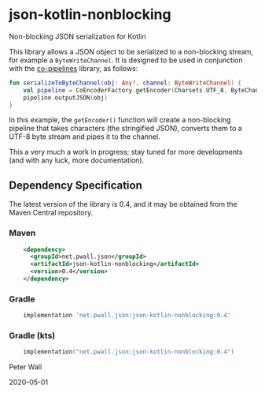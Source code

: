 # json-kotlin-nonblocking

Non-blocking JSON serialization for Kotlin

This library allows a JSON object to be serialized to a non-blocking stream, for example a `ByteWriteChannel`.
It is designed to be used in conjunction with the [co-pipelines](https://github.com/pwall567/co-pipelines.git) library,
as follows:
```kotlin
fun serializeToByteChannel(obj: Any?, channel: ByteWriteChannel) {
    val pipeline = CoEncoderFactory.getEncoder(Charsets.UTF_8, ByteChannelCoAcceptor(channel))
    pipeline.outputJSON(obj)
}
```
In this example, the `getEncoder()` function will create a non-blocking pipeline that takes characters (the stringified
JSON), converts them to a UTF-8 byte stream and pipes it to the channel.

This a very much a work in progress; stay tuned for more developments (and with any luck, more documentation).

## Dependency Specification

The latest version of the library is 0.4, and it may be obtained from the Maven Central repository.

### Maven
```xml
    <dependency>
      <groupId>net.pwall.json</groupId>
      <artifactId>json-kotlin-nonblocking</artifactId>
      <version>0.4</version>
    </dependency>
```
### Gradle
```groovy
    implementation 'net.pwall.json:json-kotlin-nonblocking:0.4'
```
### Gradle (kts)
```kotlin
    implementation("net.pwall.json:json-kotlin-nonblocking:0.4")
```

Peter Wall

2020-05-01
